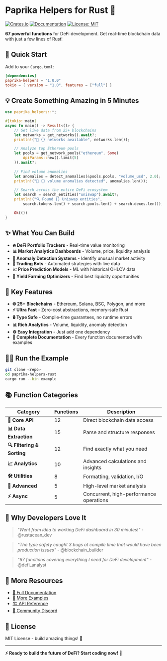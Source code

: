 # Paprika Helpers for Rust 🦀

[![Crates.io](https://img.shields.io/crates/v/paprika-helpers.svg)](https://crates.io/crates/paprika-helpers)
[![Documentation](https://docs.rs/paprika-helpers/badge.svg)](https://docs.rs/paprika-helpers)
[![License: MIT](https://img.shields.io/badge/License-MIT-yellow.svg)](https://opensource.org/licenses/MIT)

**67 powerful functions** for DeFi development. Get real-time blockchain data with just a few lines of Rust! 

## 🚀 Quick Start

Add to your `Cargo.toml`:
```toml
[dependencies]
paprika-helpers = "1.0.0"
tokio = { version = "1.0", features = ["full"] }
```

## 💡 Create Something Amazing in 5 Minutes

```rust
use paprika_helpers::*;

#[tokio::main]
async fn main() -> Result<()> {
    // Get live data from 25+ blockchains
    let networks = get_networks().await?;
    println!("📡 {} networks available", networks.len());

    // Analyze top Ethereum pools
    let pools = get_network_pools("ethereum", Some(
        ApiParams::new().limit(5)
    )).await?;
    
    // Find volume anomalies 
    let anomalies = detect_anomalies(&pools.pools, "volume_usd", 2.0);
    println!("🚨 {} volume anomalies detected", anomalies.len());

    // Search across the entire DeFi ecosystem
    let search = search_entities("uniswap").await?;
    println!("🔍 Found {} Uniswap entities", 
        search.tokens.len() + search.pools.len() + search.dexes.len());

    Ok(())
}
```

## ✨ What You Can Build

- **🔥 DeFi Portfolio Trackers** - Real-time value monitoring
- **📊 Market Analytics Dashboards** - Volume, price, liquidity analysis  
- **🚨 Anomaly Detection Systems** - Identify unusual market activity
- **🤖 Trading Bots** - Automated strategies with live data
- **📈 Price Prediction Models** - ML with historical OHLCV data
- **💎 Yield Farming Optimizers** - Find best liquidity opportunities

## 🎯 Key Features

- **🌐 25+ Blockchains** - Ethereum, Solana, BSC, Polygon, and more
- **⚡ Ultra Fast** - Zero-cost abstractions, memory-safe Rust
- **🔒 Type Safe** - Compile-time guarantees, no runtime errors
- **📊 Rich Analytics** - Volume, liquidity, anomaly detection
- **⚙️ Easy Integration** - Just add one dependency
- **📝 Complete Documentation** - Every function documented with examples

## 🏃‍♂️ Run the Example

```bash
git clone <repo>
cd paprika-helpers-rust
cargo run --bin example
```

## 📚 Function Categories

| Category | Functions | Description |
|----------|-----------|-------------|
| **🔗 Core API** | 12 | Direct blockchain data access |
| **📊 Data Extraction** | 15 | Parse and structure responses |
| **🔍 Filtering & Sorting** | 12 | Find exactly what you need |
| **📈 Analytics** | 10 | Advanced calculations and insights |
| **🛠️ Utilities** | 8 | Formatting, validation, I/O |
| **🚀 Advanced** | 5 | High-level market analysis |
| **⚡ Async** | 5 | Concurrent, high-performance operations |

## 🌟 Why Developers Love It

> *"Went from idea to working DeFi dashboard in 30 minutes!"* - @rustacean_dev

> *"The type safety caught 3 bugs at compile time that would have been production issues"* - @blockchain_builder  

> *"67 functions covering everything I need for DeFi development"* - @defi_analyst

## 🔗 More Resources

- [📖 Full Documentation](https://docs.rs/paprika-helpers)
- [🎯 More Examples](./example.rs)
- [🏗️ API Reference](https://api.dexpaprika.com)
- [💬 Community Discord](https://discord.gg/paprika)

## 📄 License

MIT License - build amazing things! 🚀

---

**⚡ Ready to build the future of DeFi? Start coding now! 🦀** 